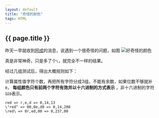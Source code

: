 ```yaml
---
layout: default
title: "奇怪的颜色"
tags: HTML
---
```


## {{ page.title }}

昨天一早就收到[阿成](http://ac.geodesy.cn)的消息，说遇到一个很奇怪的问题，如图
![好奇怪的颜色][1]

真是非常神奇，只是多了个`\`，就完全不一样的结果。

经过几组测试后，得出大概规则如下：

计算属性值字符个数，再把所有字符分成3组，不能有余数，如果位数不够就补`0`， **每组颜色只有前两个字符有效并以十六进制的方式表示** ，非十六进制的字符以`0`表示。

``` 
red => r,e,d => 0,14,13
\"red" => 00,0e,d0 => 0,14,208
\red\ => 0r,ed,00 => 0,237,00
 ```
 


  [1]: http://i.minus.com/iZTFt1AFuEBYD.jpg
